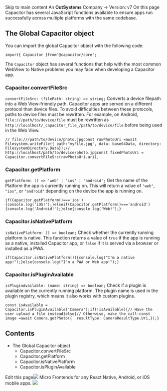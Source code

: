 Skip to main content
An **OutSystems** Company →
Version: v7
On this page
Capacitor has several JavaScript functions available to ensure apps run successfully across multiple platforms with the same codebase.
## The Global Capacitor object​
You can import the global Capacitor object with the following code:
```
import{ Capacitor }from'@capacitor/core';
```

The `Capacitor` object has several functions that help with the most common WebView to Native problems you may face when developing a Capacitor app.
### Capacitor.convertFileSrc​
`convertFileSrc: (filePath: string) => string;`
Converts a device filepath into a Web View-friendly path.
Capacitor apps are served on a different protocol than device files. To avoid difficulties between these protocols, paths to device files must be rewritten. For example, on Android, `file:///path/to/device/file` must be rewritten as `http://localhost/_capacitor_file_/path/to/device/file` before being used in the Web View.
```
// file:///path/to/device/photo.jpgconst rawPhotoUri =await Filesystem.writeFile({ path:"myFile.jpg", data: base64Data, directory: FilesystemDirectory.Data});// http://localhost/path/to/device/photo.jpgconst fixedPhotoUri = Capacitor.convertFileSrc(rawPhotoUri.uri),
```

### Capacitor.getPlatform​
`getPlatform: () => 'web' | 'ios' | 'android';`
Get the name of the Platform the app is currently running on. This will return a value of `"web"`, `"ios"`, or `"android"` depending on the device the app is running on.
```
if(Capacitor.getPlatform()==='ios'){console.log('iOS!');}elseif(Capacitor.getPlatform()==='android'){console.log('Android!');}else{console.log('Web!');}
```

### Capacitor.isNativePlatform​
`isNativePlatform: () => boolean;`
Check whether the currently running platform is native. This function returns a value of `true` if the app is running as a native, installed Capacitor app, or `false` if it is served via a browser or installed as a PWA.
```
if(Capacitor.isNativePlatform()){console.log("I'm a native app!");}else{console.log("I'm a PWA or Web app!");}
```

### Capacitor.isPluginAvailable​
`isPluginAvailable: (name: string) => boolean;`
Check if a plugin is available on the currently running platform. The plugin name is used in the plugin registry, which means it also works with custom plugins.
```
const isAvailable = Capacitor.isPluginAvailable('Camera');if(!isAvailable){// Have the user upload a file instead}else{// Otherwise, make the call:const image =await Camera.getPhoto({  resultType: CameraResultType.Uri,});}
```

## Contents
  * The Global Capacitor object
    * Capacitor.convertFileSrc
    * Capacitor.getPlatform
    * Capacitor.isNativePlatform
    * Capacitor.isPluginAvailable


Edit this page![](https://images.prismic.io/ionicframeworkcom/d3d3f7a3-023b-4cdf-93af-84674f623818_portals+ad.png?auto=compress,format&rect=0,0,280,200&w=280&h=200)
Micro Frontends for any React Native, Android, or iOS mobile apps.
![](https://cdn.bizible.com/ipv?_biz_r=&_biz_h=802059049&_biz_u=bfa08d03ffe94cbc8ad825d7c77fcc94&_biz_l=https%3A%2F%2Fcapacitorjs.com%2Fdocs%2Fbasics%2Futilities&_biz_t=1739803060538&_biz_i=Capacitor%20Documentation&_biz_n=17&rnd=326492&cdn_o=a&_biz_z=1739803060539)
